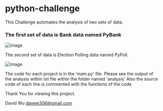 # python-challenge

This Challenge automates the analysis of two sets of data.
<br>
<h3>The first set of data is Bank data named PyBank </h2>

![image](https://user-images.githubusercontent.com/72616406/114914868-da976980-9df0-11eb-811b-bb78d045ef45.png)


The second set of data is Election Polling data named PyPoll.

![image](https://user-images.githubusercontent.com/72616406/114915303-61e4dd00-9df1-11eb-96cc-c60fa4728b4e.png)


The code for each project is in the 'main.py' file.
Please see the output of the analysis within txt file within the folder named 'analysis'
Also the source code of each line is commented with the functions of the code


Thank You for viewing this project.


David Wu
davew306@gmail.com
